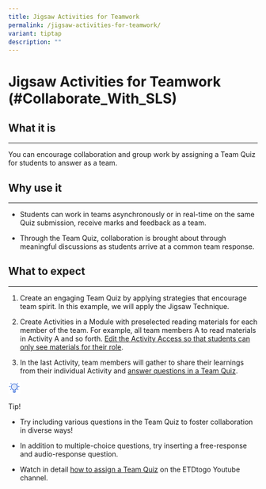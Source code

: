 ```yaml
---
title: Jigsaw Activities for Teamwork
permalink: /jigsaw-activities-for-teamwork/
variant: tiptap
description: ""
---
```

<h1>Jigsaw Activities for Teamwork (#Collaborate_With_SLS)</h1>
<h2>What it is</h2>
<hr>
<p>You can encourage collaboration and group work by assigning a Team Quiz
for students to answer as a team.</p>
<h2>Why use it</h2>
<hr>
<ul data-tight="true" class="tight">
<li>
<p>Students can work in teams asynchronously or in real-time on the same
Quiz submission, receive marks and feedback as a team.</p>
</li>
<li>
<p>Through the Team Quiz, collaboration is brought about through meaningful
discussions as students arrive at a common team response.</p>
</li>
</ul>
<h2>What to expect</h2>
<hr>
<ol data-tight="true" class="tight">
<li>
<p>Create an engaging Team Quiz by applying strategies that encourage team
spirit. In this example, we will apply the Jigsaw Technique.</p>
</li>
<li>
<p>Create Activities in a Module with preselected reading materials for each
member of the team. For example, all team members A to read materials in
Activity A and so forth. <a href="/teacher-user-guide/enact/change-access-to-activities/" rel="noopener noreferrer nofollow" target="_blank">Edit the Activity Access so that students can only see materials for their role</a>.</p>
</li>
<li>
<p>In the last Activity, team members will gather to share their learnings
from their individual Activity and <a href="/student-user-guide/assess/attempt-a-team-quiz-and-activity/" rel="noopener noreferrer nofollow" target="_blank">answer questions in a Team Quiz</a>.</p>
</li>
</ol>
<div class="isomer-image-wrapper">
<img style="width:1.5rem; display: inline;" height="auto" width="100%" src="/images/Icons/Bulb32.svg">
</div>
<p>Tip!</p>
<ul data-tight="true" class="tight">
<li>
<p>Try including various questions in the Team Quiz to foster collaboration
in diverse ways!</p>
</li>
<li>
<p>In addition to multiple-choice questions, try inserting a free-response
and audio-response question.</p>
</li>
<li>
<p>Watch in detail <a href="https://www.youtube.com/watch?v=xtB_uT1WhVw" rel="noopener noreferrer nofollow" target="_blank">how to assign a Team Quiz</a> on
the ETDtogo Youtube channel.</p>
</li>
</ul>
<p></p>